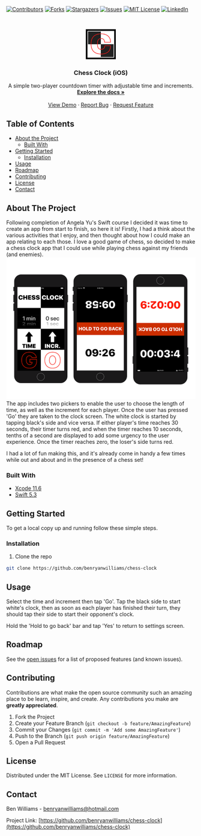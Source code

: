 <!--
*** Thanks for checking out this README Template. If you have a suggestion that would
*** make this better, please fork the repo and create a pull request or simply open
*** an issue with the tag "enhancement".
*** Thanks again! Now go create something AMAZING! :D
***
***
***
*** To avoid retyping too much info. Do a search and replace for the following:
*** benryanwilliams, chess-clock, twitter_handle, email
-->





<!-- PROJECT SHIELDS -->
<!--
*** I'm using markdown "reference style" links for readability.
*** Reference links are enclosed in brackets [ ] instead of parentheses ( ).
*** See the bottom of this document for the declaration of the reference variables
*** for contributors-url, forks-url, etc. This is an optional, concise syntax you may use.
*** https://www.markdownguide.org/basic-syntax/#reference-style-links
-->
[![Contributors][contributors-shield]][contributors-url]
[![Forks][forks-shield]][forks-url]
[![Stargazers][stars-shield]][stars-url]
[![Issues][issues-shield]][issues-url]
[![MIT License][license-shield]][license-url]
[![LinkedIn][linkedin-shield]][linkedin-url]



<!-- PROJECT LOGO -->
<br />
<p align="center">
  <a href="https://github.com/benryanwilliams/chess-clock">
    <img src="Chess-Clock/Assets.xcassets/AppIcon.appiconset/1024.png" alt="Logo" width="80" height="80">
  </a>

  <h3 align="center">Chess Clock (iOS)</h3>

  <p align="center">
    A simple two-player countdown timer with adjustable time and increments.
    <br />
    <a href="https://github.com/benryanwilliams/chess-clock"><strong>Explore the docs »</strong></a>
    <br />
    <br />
    <a href="https://github.com/benryanwilliams/chess-clock">View Demo</a>
    ·
    <a href="https://github.com/benryanwilliams/chess-clock/issues">Report Bug</a>
    ·
    <a href="https://github.com/benryanwilliams/chess-clock/issues">Request Feature</a>
  </p>
</p>



<!-- TABLE OF CONTENTS -->
## Table of Contents

* [About the Project](#about-the-project)
  * [Built With](#built-with)
* [Getting Started](#getting-started)
  * [Installation](#installation)
* [Usage](#usage)
* [Roadmap](#roadmap)
* [Contributing](#contributing)
* [License](#license)
* [Contact](#contact)



<!-- ABOUT THE PROJECT -->
## About The Project


Following completion of Angela Yu's Swift course I decided it was time to create an app from start to finish, so here it is! Firstly, I had a think about the various activities that I enjoy, and then thought about how I could make an app relating to each those. I love a good game of chess, so decided to make a chess clock app that I could use while playing chess against my friends (and enemies).
[![Product Name Screen Shot][product-screenshot]]()
The app includes two pickers to enable the user to choose the length of time, as well as the increment for each player. Once the user has pressed 'Go' they are taken to the clock screen. The white clock is started by tapping black's side and vice versa. If either player's time reaches 30 seconds, their timer turns red, and when the timer reaches 10 seconds, tenths of a second are displayed to add some urgency to the user experience. Once the timer reaches zero, the loser's side turns red.

I had a lot of fun making this, and it's already come in handy a few times while out and about and in the presence of a chess set!

### Built With

* [Xcode 11.6](https://developer.apple.com/xcode/)
* [Swift 5.3](https://developer.apple.com/swift/)

<!-- GETTING STARTED -->
## Getting Started

To get a local copy up and running follow these simple steps.

### Installation

1. Clone the repo
```sh
git clone https://github.com/benryanwilliams/chess-clock
```


<!-- USAGE EXAMPLES -->
## Usage

Select the time and increment then tap 'Go'. Tap the black side to start white's clock, then as soon as each player has finished their turn, they should tap their side to start their opponent's clock.

Hold the 'Hold to go back' bar and tap 'Yes' to return to settings screen.


<!-- ROADMAP -->
## Roadmap

See the [open issues](https://github.com/benryanwilliams/chess-clock/issues) for a list of proposed features (and known issues).



<!-- CONTRIBUTING -->
## Contributing

Contributions are what make the open source community such an amazing place to be learn, inspire, and create. Any contributions you make are **greatly appreciated**.

1. Fork the Project
2. Create your Feature Branch (`git checkout -b feature/AmazingFeature`)
3. Commit your Changes (`git commit -m 'Add some AmazingFeature'`)
4. Push to the Branch (`git push origin feature/AmazingFeature`)
5. Open a Pull Request



<!-- LICENSE -->
## License

Distributed under the MIT License. See `LICENSE` for more information.



<!-- CONTACT -->
## Contact

Ben Williams - benryanwilliams@hotmail.com

Project Link: [https://github.com/benryanwilliams/chess-clock](https://github.com/benryanwilliams/chess-clock)





<!-- MARKDOWN LINKS & IMAGES -->
<!-- https://www.markdownguide.org/basic-syntax/#reference-style-links -->
[contributors-shield]: https://img.shields.io/github/contributors/benryanwilliams/chess-clock.svg?style=flat-square
[contributors-url]: https://github.com/benryanwilliams/chess-clock/graphs/contributors
[forks-shield]: https://img.shields.io/github/forks/benryanwilliams/chess-clock.svg?style=flat-square
[forks-url]: https://github.com/benryanwilliams/chess-clock/network/members
[stars-shield]: https://img.shields.io/github/stars/benryanwilliams/chess-clock.svg?style=flat-square
[stars-url]: https://github.com/benryanwilliams/chess-clock/stargazers
[issues-shield]: https://img.shields.io/github/issues/benryanwilliams/chess-clock.svg?style=flat-square
[issues-url]: https://github.com/benryanwilliams/chess-clock/issues
[license-shield]: https://img.shields.io/github/license/benryanwilliams/chess-clock.svg?style=flat-square
[license-url]: https://github.com/benryanwilliams/chess-clock/blob/master/LICENSE.txt
[linkedin-shield]: https://img.shields.io/badge/-LinkedIn-black.svg?style=flat-square&logo=linkedin&colorB=555
[linkedin-url]: https://linkedin.com/in/ben-williams-92408aa1/
[product-screenshot]: readmescreenshot.png
